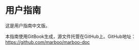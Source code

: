 # 用户指南

<!-- create time: 2015-07-18 15:37:21  -->

<!-- This file is created by Marboo<http://marboo.io> template file $MARBOO_HOME/.media/starts/default.md
本文件由 Marboo<http://marboo.io> 模板文件 $MARBOO_HOME/.media/starts/default.md 创建 -->

这是用户指南中文版。

本指南使用GitBook生成，源文件托管在GitHub上。GitHub地址：<https://github.com/marboo/marboo-doc>
